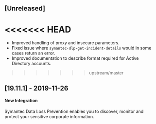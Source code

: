 ## [Unreleased]
<<<<<<< HEAD
=======
- Improved handling of proxy and insecure parameters.
- Fixed issue where `symantec-dlp-get-incident-details` would in some cases return an error.
- Improved documentation to describe format required for Active Directory accounts.
>>>>>>> upstream/master


## [19.11.1] - 2019-11-26
#### New Integration
Symantec Data Loss Prevention enables you to discover, monitor and protect your sensitive corporate information.